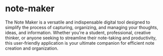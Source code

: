# note-maker
The Note Maker is a versatile and indispensable digital tool designed to simplify the process of capturing, organizing, and managing your thoughts, ideas, and information. Whether you're a student, professional, creative thinker, or anyone seeking to streamline their note-taking and productivity, this user-friendly application is your ultimate companion for efficient note creation and organization.
